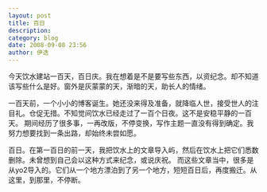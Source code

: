 ```yaml
---
layout: post
title: 百日
description: 
category: blog
date: 2008-09-08 23:56
author: 伊迭
---
```

今天饮水建站一百天，百日庆。我在想着是不是要写些东西，以资纪念。却不知道该写些什么是好。窗外是灰蒙蒙的天，渐暗的天，助长人的情绪。

一百天前，一个小小的博客诞生。她还没来得及准备，就降临人世，接受世人的注目礼。仓促无措。不知觉间饮水已经走过了一百个日夜。这不是安稳平静的一百天。 期间经历了很多事，一再改版，不停变换，写作主题一直没有得到确定。我努力想要找到一条出路，却始终未尝如愿。

百日。在第一百日的前一天，我把饮水上的文章导入屿，然后在饮水上把它们悉数删除。未曾想到自己会以这种方式来纪念，或说庆祝。 而这些文章当中，很多是从yo2导入的。它们从一个地方漂泊到了另一个地方，短短百日后，再度搬迁。从这里，到那里，不停断。
